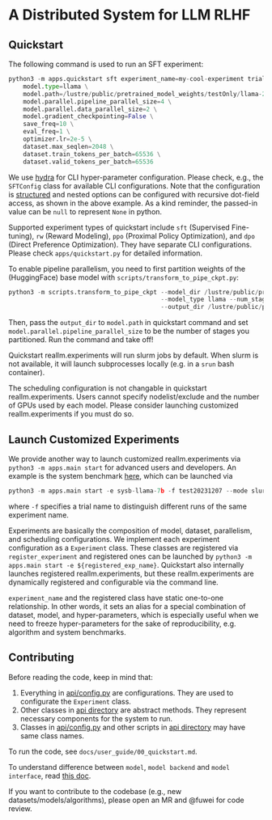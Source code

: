 # A Distributed System for LLM RLHF

## Quickstart

The following command is used to run an SFT experiment:

```python
python3 -m apps.quickstart sft experiment_name=my-cool-experiment trial_name=dp-pp-20231207 \
    model.type=llama \
    model.path=/lustre/public/pretrained_model_weights/testOnly/llama-2-4l_4pp_3s/ \
    model.parallel.pipeline_parallel_size=4 \
    model.parallel.data_parallel_size=2 \
    model.gradient_checkpointing=False \
    save_freq=10 \
    eval_freq=1 \
    optimizer.lr=2e-5 \
    dataset.max_seqlen=2048 \
    dataset.train_tokens_per_batch=65536 \
    dataset.valid_tokens_per_batch=65536
```

We use [hydra](https://hydra.cc/) for CLI hyper-parameter configuration. Please check, e.g., the `SFTConfig` class for available CLI configurations.
Note that the configuration is [structured](https://hydra.cc/docs/tutorials/structured_config/intro/) and nested options can be configured with recursive dot-field access, as shown in the above example.
As a kind reminder, the passed-in value can be `null` to represent `None` in python.

Supported experiment types of quickstart include `sft` (Supervised Fine-tuning), `rw` (Reward Modeling), `ppo` (Proximal Policy Optimization), and `dpo` (Direct Preference Optimization).
They have separate CLI configurations. Please check `apps/quickstart.py` for detailed information.

To enable pipeline parallelism, you need to first partition weights of the (HuggingFace) base model with `scripts/transform_to_pipe_ckpt.py`:

```python
python3 -m scripts.transform_to_pipe_ckpt --model_dir /lustre/public/pretrained_model_weights/Llama-2-13b-hf/ \
                                          --model_type llama --num_stages 4 \
                                          --output_dir /lustre/public/pretrained_model_weights/Llama-2-13b-hf_pp4/
```

Then, pass the `output_dir` to `model.path` in quickstart command and set `model.parallel.pipeline_parallel_size` to be the number of stages you partitioned.
Run the command and take off!

Quickstart reallm.experiments will run slurm jobs by default. When slurm is not available, it will launch subprocesses locally (e.g. in a `srun` bash container).

The scheduling configuration is not changable in quickstart reallm.experiments. Users cannot specify nodelist/exclude and the number of GPUs used by each model.
Please consider launching customized reallm.experiments if you must do so.

## Launch Customized Experiments

We provide another way to launch customized reallm.experiments via `python3 -m apps.main start` for advanced users and developers.
An example is the system benchmark [here](https://github.com/garrett4wade/distributed_llm/blob/main/experiments/benchmark/system/rlhf_benchmark.py#L182), which can be launched via

```python
python3 -m apps.main start -e sysb-llama-7b -f test20231207 --mode slurm
```

where `-f` specifies a trial name to distinguish different runs of the same experiment name.

Experiments are basically the composition of model, dataset, parallelism, and scheduling configurations. We implement each experiment configuration as a `Experiment` class.
These classes are registered via `register_experiment` and registered ones can be launched by `python3 -m apps.main start -e ${registered_exp_name}`.
Quickstart also internally launches registered reallm.experiments, but these reallm.experiments are dynamically registered and configurable via the command line.

`experiment_name` and the registered class have static one-to-one relationship. In other words,
it sets an alias for a special combination of dataset, model, and hyper-parameters, which is especially useful when we need to freeze hyper-parameters for the sake of reproducibility,
e.g. algorithm and system benchmarks.

## Contributing

Before reading the code, keep in mind that:
1. Everything in [api/config.py](api/config.py) are configurations. They are used to configurate the `Experiment` class.
2. Other classes in [api directory](api/) are abstract methods. They represent necessary components for the system to run.
3. Classes in [api/config.py](api/config.py) and other scripts in [api directory](api/) may have same class names. 

To run the code, see `docs/user_guide/00_quickstart.md`.

To understand difference between `model`, `model backend` and `model interface`, read [this doc](docs/user_guide/02_model.md).

If you want to contribute to the codebase (e.g., new datasets/models/algorithms), please open an MR and @fuwei for code review.
